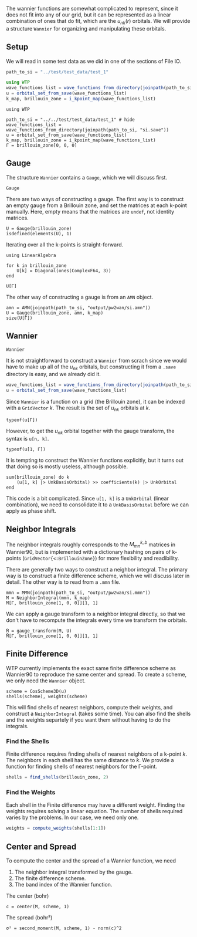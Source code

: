 The wannier functions are somewhat complicated to represent, since it does not
fit into any of our grid, but it can be represented as a linear combination of
ones that do fit, which are the $u_{nk}(r)$ orbitals. We will provide a
structure `Wannier` for organizing and manipulating these orbitals.

## Setup 

We will read in some test data as we did in one of the sections of File IO.

```julia
path_to_si = "../test/test_data/test_1"

using WTP
wave_functions_list = wave_functions_from_directory(joinpath(path_to_si, "si.save"))
u = orbital_set_from_save(wave_functions_list)
k_map, brillouin_zone = i_kpoint_map(wave_functions_list)
```

```@setup wannier
using WTP

path_to_si = "../../test/test_data/test_1" # hide
wave_functions_list = wave_functions_from_directory(joinpath(path_to_si, "si.save"))
u = orbital_set_from_save(wave_functions_list)
k_map, brillouin_zone = i_kpoint_map(wave_functions_list)
Γ = brillouin_zone[0, 0, 0]
```

## Gauge

The structure `Wannier` contains a `Gauge`, which we will discuss first.

```@docs
Gauge
```

There are two ways of constructing a gauge.  The first way is to construct an
empty gauge from a Brillouin zone, and set the matrices at each k-point
manually.  Here, empty means that the matrices are `undef`, not identity
matrices.

```@example wannier
U = Gauge(brillouin_zone)
isdefined(elements(U), 1)
```

Iterating over all the k-points is straight-forward.

```@example wannier
using LinearAlgebra

for k in brillouin_zone
    U[k] = Diagonal(ones(ComplexF64, 3))
end

U[Γ]
```

The other way of constructing a gauge is from an `AMN` object.

```@example wannier
amn = AMN(joinpath(path_to_si, "output/pw2wan/si.amn"))
U = Gauge(brillouin_zone, amn, k_map)
size(U[Γ])
```

## Wannier

```@docs
Wannier
```

It is not straightforward to construct a `Wannier` from scrach since we would have to make up all of the $u_{nk}$ orbitals, but constructing it from a `.save` directory is easy, and we already did it.

```julia
wave_functions_list = wave_functions_from_directory(joinpath(path_to_si, "si.save"))
u = orbital_set_from_save(wave_functions_list)
```

Since `Wannier` is a function on a grid (the Brillouin zone), it can be indexed with a `GridVector` $k$.
The result is the set of $u_{nk}$ orbitals at $k$.

```@example wannier
typeof(u[Γ])
```

However, to get the $u_{nk}$ orbital together with the gauge transform, 
the syntax is `u[n, k]`.

```@example wannier
typeof(u[1, Γ])
```

It is tempting to construct the Wannier functions explicitly, but it turns out
that doing so is mostly useless, although possible.

```@example wannier
sum(brillouin_zone) do k
    (u[1, k] |> UnkBasisOrbital) >> coefficients(k) |> UnkOrbital
end
```

This code is a bit complicated. Since `u[1, k]` is a `UnkOrbital` (linear
combination), we need to consolidate it to a `UnkBasisOrbital` before we can
apply as phase shift.

## Neighbor Integrals

The neighbor integrals roughly corresponds to the $M_{mn}^{k, b}$ matrices
in Wannier90, but is implemented with a dictionary hashing on pairs of 
k-points (`GridVector{<:BrillouinZone}`) for more flexibility and readibility.

There are generally two ways to construct a neighbor integral. The primary way
is to construct a finite difference scheme, which we will discuss later in
detail. The other way is to read from a `.mmn` file. 

```@example wannier
mmn = MMN(joinpath(path_to_si, "output/pw2wan/si.mmn"))
M = NeighborIntegral(mmn, k_map)
M[Γ, brillouin_zone[1, 0, 0]][1, 1]
```

We can apply a gauge transform to a neighbor integral directly, so that 
we don't have to recompute the integrals every time we transform the orbitals.

```@example wannier
M̃ = gauge_transform(M, U)
M̃[Γ, brillouin_zone[1, 0, 0]][1, 1]
```

## Finite Difference

WTP currently implements the exact same finite difference scheme as Wannier90 to
reproduce the same center and spread. To create a scheme, we only need the `Wannier`
object. 

```@example wannier
scheme = CosScheme3D(u)
shells(scheme), weights(scheme)
```

This will find shells of nearest neighbors, compute their weights, and construct
a `NeighborIntegral` (takes some time). You can also find the shells and the weights separtely if you want them without having to do the integrals.

### Find the Shells

Finite difference requires finding shells of nearest neighbors of a k-point $k$. 
The neighbors in each shell has the same distance to $k$. We provide a function for finding shells of nearest neighbors for the Γ-point.

```julia
shells = find_shells(brillouin_zone, 2)
```

### Find the Weights 

Each shell in the Finite difference may have a different weight.
Finding the weights requires solving a linear equation. The number of shells 
required varies by the problems. In our case, we need only one.

```julia
weights = compute_weights(shells[1:1])
```

## Center and Spread

To compute the center and the spread of a Wannier function, we need 

1. The neighbor integral transformed by the gauge.
2. The finite difference scheme.
3. The band index of the Wannier function.

The center (bohr) 

```@example wannier
c = center(M, scheme, 1)
```

The spread (bohr²)

```@example wannier
σ² = second_moment(M, scheme, 1) - norm(c)^2
```
